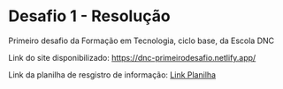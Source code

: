 
  
  # Desafio 1 - Resolução
  Primeiro desafio da Formação em Tecnologia, ciclo base, da Escola DNC
  <br>

  Link do site disponibilizado: https://dnc-primeirodesafio.netlify.app/
  <br>

  Link da planilha de resgistro de informação: [Link Planilha](https://docs.google.com/spreadsheets/d/1z5T56jgWLOeIHWyAtLv6J6f4v5pYBU3j127wFYg7viA/edit?usp=sharing)
